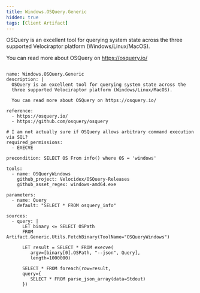 ```yaml
---
title: Windows.OSQuery.Generic
hidden: true
tags: [Client Artifact]
---
```


OSQuery is an excellent tool for querying system state across the
three supported Velociraptor platform (Windows/Linux/MacOS).

You can read more about OSQuery on https://osquery.io/


<pre><code class="language-yaml">
name: Windows.OSQuery.Generic
description: |
  OSQuery is an excellent tool for querying system state across the
  three supported Velociraptor platform (Windows/Linux/MacOS).

  You can read more about OSQuery on https://osquery.io/

reference:
  - https://osquery.io/
  - https://github.com/osquery/osquery

# I am not actually sure if OSQuery allows arbitrary command execution via SQL?
required_permissions:
  - EXECVE

precondition: SELECT OS From info() where OS = &#x27;windows&#x27;

tools:
  - name: OSQueryWindows
    github_project: Velocidex/OSQuery-Releases
    github_asset_regex: windows-amd64.exe

parameters:
  - name: Query
    default: &quot;SELECT * FROM osquery_info&quot;

sources:
  - query: |
      LET binary &lt;= SELECT OSPath
      FROM Artifact.Generic.Utils.FetchBinary(ToolName=&quot;OSQueryWindows&quot;)

      LET result = SELECT * FROM execve(
         argv=[binary[0].OSPath, &quot;--json&quot;, Query],
         length=1000000)

      SELECT * FROM foreach(row=result,
      query={
         SELECT * FROM parse_json_array(data=Stdout)
      })

</code></pre>

